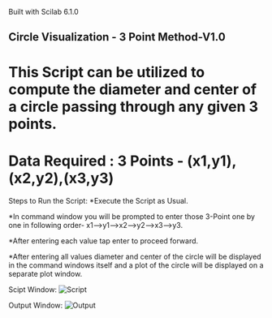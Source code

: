 Built with Scilab 6.1.0

Circle Visualization - 3 Point Method-V1.0
------------------------------------------------------------------
This Script can be utilized to compute the diameter and center of a circle
passing through any given 3 points.
==================================================================
Data Required : 3 Points - (x1,y1),(x2,y2),(x3,y3)
==================================================================
Steps to Run the Script:
*Execute the Script as Usual.

*In command window you will be prompted to enter those 3-Point one by one in following order- x1-->y1-->x2-->y2-->x3-->y3.

*After entering each value tap enter to proceed forward.

*After entering all values diameter and center of the circle will be displayed in the command windows itself and a plot of the circle will be displayed on a separate plot window.

Scipt Window:
![Script](https://user-images.githubusercontent.com/35322637/114135675-395b6f80-9927-11eb-9917-30e70bc52b18.png)

Output Window:
![Output](https://user-images.githubusercontent.com/35322637/114135720-49734f00-9927-11eb-80f1-fb51ae4c5f00.png)
